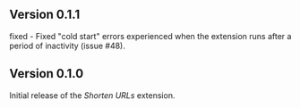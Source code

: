 ## Version 0.1.1

fixed - Fixed "cold start" errors experienced when the extension runs after a period of inactivity (issue #48).

## Version 0.1.0

Initial release of the *Shorten URLs* extension.
